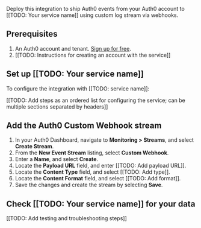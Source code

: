 Deploy this integration to ship Auth0 events from your Auth0 account to [[TODO: Your service name]] using custom log stream via webhooks.

## Prerequisites

1. An Auth0 account and tenant. [Sign up for free](https://auth0.com/signup).
2. [[TODO: Instructions for creating an account with the service]]

## Set up [[TODO: Your service name]]

To configure the integration with [[TODO: service name]]:

[[TODO: Add steps as an ordered list for configuring the service; can be multiple sections separated by headers]]

## Add the Auth0 Custom Webhook stream

1. In your Auth0 Dashboard, navigate to **Monitoring > Streams**, and select **Create Stream**.
1. From the **New Event Stream** listing, select **Custom Webhook**.
1. Enter a **Name**, and select **Create**.
1. Locate the **Payload URL** field, and enter [[TODO: Add payload URL]].
1. Locate the **Content Type** field, and select [[TODO: Add type]].
1. Locate the **Content Format** field, and select [[TODO: Add format]].
1. Save the changes and create the stream by selecting **Save**.

## Check [[TODO: Your service name]] for your data

[[TODO: Add testing and troubleshooting steps]]
